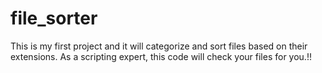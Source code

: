 # file_sorter
This is my first project and it will categorize and sort files based on their extensions. As a scripting expert, this code will check your files for you.!!
